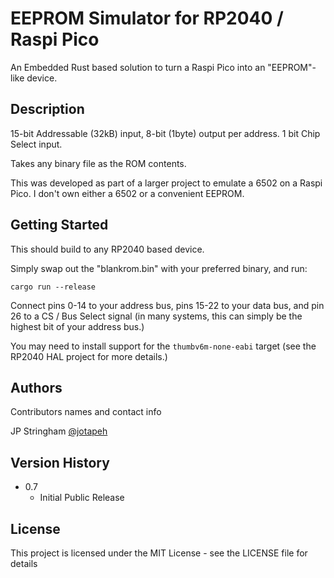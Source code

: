 # EEPROM Simulator for RP2040 / Raspi Pico

An Embedded Rust based solution to turn a Raspi Pico into an "EEPROM"-like device.

## Description

15-bit Addressable (32kB) input, 8-bit (1byte) output per address. 1 bit Chip Select input.

Takes any binary file as the ROM contents.

This was developed as part of a larger project to emulate a 6502 on a Raspi Pico. I don't own either a 6502 or a convenient EEPROM.

## Getting Started

This should build to any RP2040 based device.

Simply swap out the "blankrom.bin" with your preferred binary, and run:

`cargo run --release`

Connect pins 0-14 to your address bus, pins 15-22 to your data bus, and pin 26 to a CS / Bus Select signal (in many systems, this can simply be the highest bit of your address bus.)

You may need to install support for the `thumbv6m-none-eabi` target (see the RP2040 HAL project for more details.)

## Authors

Contributors names and contact info

JP Stringham
[@jotapeh](https://mastodon.gamedev.place/@jotapeh)

## Version History

* 0.7
    * Initial Public Release

## License

This project is licensed under the MIT License - see the LICENSE file for details